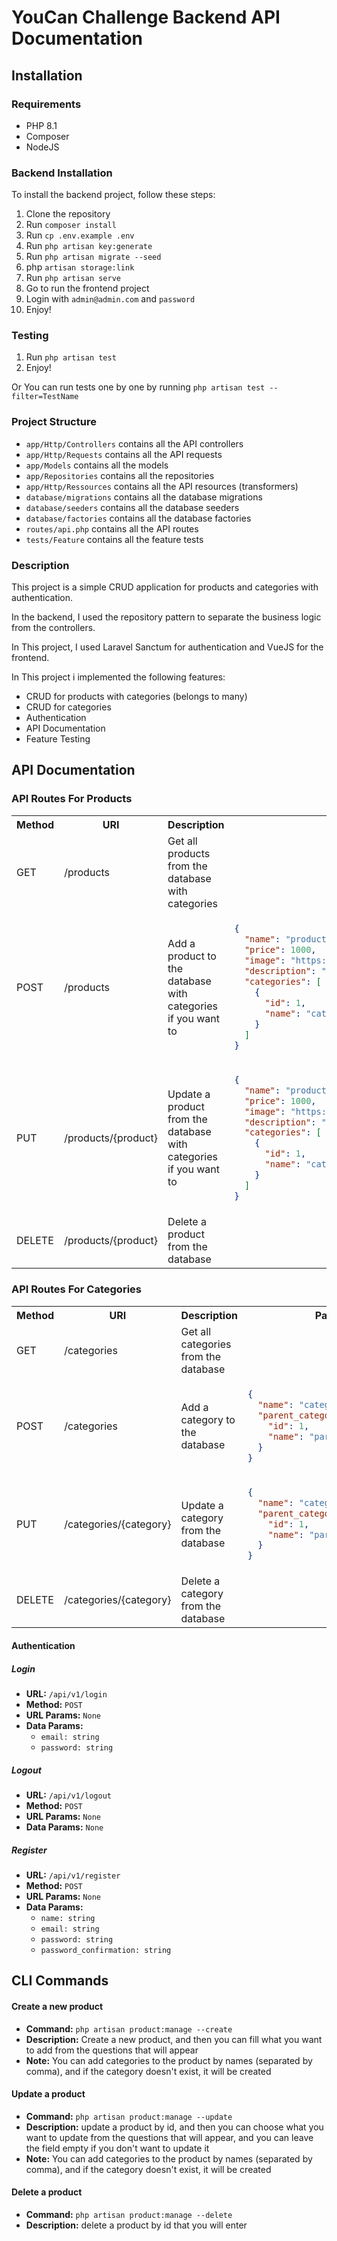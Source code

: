 # YouCan Challenge Backend API Documentation

## Installation

### Requirements

- PHP 8.1
- Composer
- NodeJS

### Backend Installation

To install the backend project, follow these steps:

1. Clone the repository
2. Run `composer install`
3. Run `cp .env.example .env`
4. Run `php artisan key:generate`
5. Run `php artisan migrate --seed`
6. php `artisan storage:link`
7. Run `php artisan serve`
8. Go to run the frontend project
9. Login with `admin@admin.com` and `password`
10. Enjoy!

### Testing

1. Run `php artisan test`
2. Enjoy!

Or You can run tests one by one by running `php artisan test --filter=TestName`

### Project Structure

- `app/Http/Controllers` contains all the API controllers
- `app/Http/Requests` contains all the API requests
- `app/Models` contains all the models
- `app/Repositories` contains all the repositories
- `app/Http/Ressources` contains all the API resources (transformers)
- `database/migrations` contains all the database migrations
- `database/seeders` contains all the database seeders
- `database/factories` contains all the database factories
- `routes/api.php` contains all the API routes
- `tests/Feature` contains all the feature tests

### Description

This project is a simple CRUD application for products and categories with authentication.

In the backend, I used the repository pattern to separate the business logic from the controllers.

In This project, I used Laravel Sanctum for authentication and VueJS for the frontend.

In This project i implemented the following features:

- CRUD for products with categories (belongs to many)
- CRUD for categories
- Authentication
- API Documentation
- Feature Testing

## API Documentation

### API Routes For Products

<table>
<tr>
<th>Method</th>
<th>URI</th>
<th>Description</th>
<th>Payload</th>
</tr>

<tr>
<td>GET</td>
<td>/products</td>
<td>Get all products from the database with categories</td>
<td></td>
</tr>

<tr>
<td>POST</td>
<td>/products</td>
<td>Add a product to the database with categories if you want to</td>
<td>

```json
{
  "name": "product name",
  "price": 1000,
  "image": "https://via.placeholder.com/150",
  "description": "product description",
  "categories": [
    {
      "id": 1,
      "name": "category name"
    }
  ]
}
```

</td>

</tr>

<tr>
<td>PUT</td>
<td>/products/{product}</td>
<td>Update a product from the database with categories if you want to</td>
<td>

```json
{
  "name": "product name",
  "price": 1000,
  "image": "https://via.placeholder.com/150",
  "description": "product description",
  "categories": [
    {
      "id": 1,
      "name": "category name"
    }
  ]
}
```

</td>

</tr>

<tr>
<td>DELETE</td>
<td>/products/{product}</td>
<td>Delete a product from the database</td>
<td></td>
</tr>

</table>

### API Routes For Categories

<table>
<tr>
<th>Method</th>
<th>URI</th>
<th>Description</th>
<th>Payload</th>
</tr>

<tr>
<td>GET</td>
<td>/categories</td>
<td>Get all categories from the database</td>
<td></td>
</tr>

<tr>
<td>POST</td>
<td>/categories</td>
<td>Add a category to the database</td>
<td>

```json
{
  "name": "category name",
  "parent_category": {
    "id": 1,
    "name": "parent category name"
  }
}
```

</td>

</tr>

<tr>
<td>PUT</td>
<td>/categories/{category}</td>
<td>Update a category from the database</td>
<td>

```json
{
  "name": "category name",
  "parent_category": {
    "id": 1,
    "name": "parent category name"
  }
}
```

</td>

</tr>

<tr>
<td>DELETE</td>
<td>/categories/{category}</td>
<td>Delete a category from the database</td>
<td></td>
</tr>

</table>

#### Authentication

##### Login

- **URL:** `/api/v1/login`
- **Method:** `POST`
- **URL Params:** `None`
- **Data Params:**
  - `email: string`
  - `password: string`

##### Logout

- **URL:** `/api/v1/logout`
- **Method:** `POST`
- **URL Params:** `None`
- **Data Params:** `None`

##### Register

- **URL:** `/api/v1/register`
- **Method:** `POST`
- **URL Params:** `None`
- **Data Params:**
  - `name: string`
  - `email: string`
  - `password: string`
  - `password_confirmation: string`

## CLI Commands

#### Create a new product

- **Command:** `php artisan product:manage --create`
- **Description:** Create a new product, and then you can fill what you want to add from the questions that will appear
- **Note:** You can add categories to the product by names (separated by comma), and if the category doesn't exist, it will be created


#### Update a product

- **Command:** `php artisan product:manage --update`
- **Description:** update a product by id, and then you can choose what you want to update from the questions that will
  appear, and you can leave the field empty if you don't want to update it
- **Note:** You can add categories to the product by names (separated by comma), and if the category doesn't exist, it will be created

#### Delete a product

- **Command:** `php artisan product:manage --delete`
- **Description:** delete a product by id that you will enter







